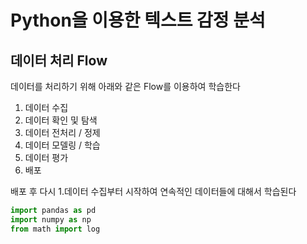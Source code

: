 # Python을 이용한 텍스트 감정 분석
## 데이터 처리 Flow
데이터를 처리하기 위해 아래와 같은 Flow를 이용하여 학습한다
   1. 데이터 수집
   2. 데이터 확인 및 탐색
   3. 데이터 전처리 / 정제
   4. 데이터 모델링 / 학습
   5. 데이터 평가
   6. 배포

배포 후 다시 1.데이터 수집부터 시작하여 연속적인 데이터들에 대해서 학습된다

```python
import pandas as pd
import numpy as np
from math import log
```
